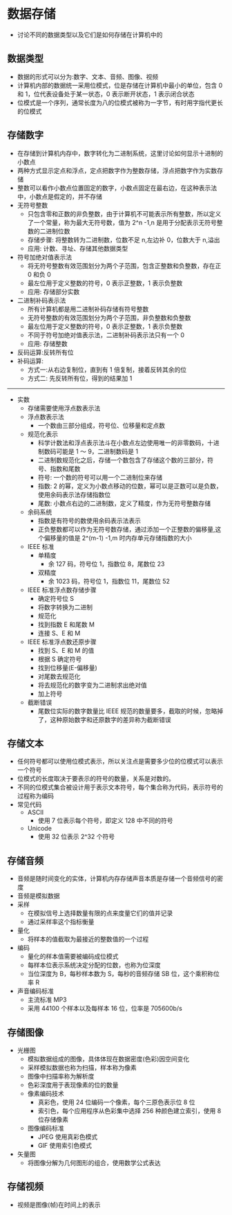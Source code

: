 # 数据存储

- 讨论不同的数据类型以及它们是如何存储在计算机中的

## 数据类型

- 数据的形式可以分为:数字、文本、音频、图像、视频
- 计算机内部的数据统一采用位模式，位是存储在计算机中最小的单位，包含 0 和 1，位代表设备处于某一状态，0 表示断开状态，1 表示闭合状态
- 位模式是一个序列，通常长度为八的位模式被称为一字节，有时用字指代更长的位模式

## 存储数字

- 在存储到计算机内存中，数字转化为二进制系统，这里讨论如何显示十进制的小数点
- 两种方式显示定点和浮点，定点把数字作为整数存储，浮点把数字作为实数存储
- 整数可以看作小数点位置固定的数字，小数点固定在最右边，在这种表示法中，小数点是假定的，并不存储
- 无符号整数
  - 只包含零和正数的非负整数，由于计算机不可能表示所有整数，所以定义了一个常量，称为最大无符号数，值为 2^n -1,n 是用于分配表示无符号整数的二进制位数
  - 存储步骤: 将整数转为二进制数，位数不足 n,左边补 0，位数大于 n,溢出
  - 应用: 计数、寻址、存储其他数据类型
- 符号加绝对值表示法
  - 将无符号整数有效范围划分为两个子范围，包含正整数和负整数，存在正 0 和负 0
  - 最左位用于定义整数的符号，0 表示正整数，1 表示负整数
  - 应用: 存储部分实数
- 二进制补码表示法
  - 所有计算机都是用二进制补码存储有符号整数
  - 无符号整数的有效范围划分为两个子范围，非负整数和负整数
  - 最左位用于定义整数的符号，0 表示正整数，1 表示负整数
  - 不同于符号加绝对值表示法，二进制补码表示法只有一个 0
  - 应用: 存储整数
- 反码运算:反转所有位
- 补码运算:
  - 方式一:从右边复制位，直到有 1 倍复制，接着反转其余的位
  - 方式二: 先反转所有位，得到的结果加 1

---

- 实数
  - 存储需要使用浮点数表示法
  - 浮点数表示法
    - 一个数由三部分组成，符号位、位移量和定点数
  - 规范化表示
    - 科学计数法和浮点表示法斗在小数点左边使用唯一的非零数码，十进制数码可能是 1 ～ 9，二进制数码是 1
    - 二进制数规范化之后，存储一个数包含了存储这个数的三部分，符号、指数和尾数
    - 符号: 一个数的符号可以用一个二进制位来存储
    - 指数: 2 的幂，定义为小数点移动的位数，幂可以是正数可以是负数，使用余码表示法存储指数位
    - 尾数: 小数点右边的二进制数，定义了精度，作为无符号整数存储
  - 余码系统
    - 指数是有符号的数使用余码表示法表示
    - 正负整数都可以作为无符号数存储，通过添加一个正整数的偏移量,这个偏移量的值是 2^(m-1) -1,m 时内存单元存储指数的大小
  - IEEE 标准
    - 单精度
      - 余 127 码，符号位 1，指数位 8，尾数位 23
    - 双精度
      - 余 1023 码，符号位 1，指数位 11，尾数位 52
  - IEEE 标准浮点数存储步骤
    - 确定符号位 S
    - 将数字转换为二进制
    - 规范化
    - 找到指数 E 和尾数 M
    - 连接 S、E 和 M
  - IEEE 标准浮点数还原步骤
    - 找到 S、E 和 M 的值
    - 根据 S 确定符号
    - 找到位移量(E-偏移量)
    - 对尾数去规范化
    - 将去规范化的数字变为二进制求出绝对值
    - 加上符号
  - 截断错误
    - 尾数位实际的数字数量比 IEEE 规范的数量要多，截取的时候，忽略掉了，这种原始数字和还原数字的差异称为截断错误

## 存储文本

- 任何符号都可以使用位模式表示，所以关注点是需要多少位的位模式可以表示一个符号
- 位模式的长度取决于要表示的符号的数量，关系是对数的。
- 不同的位模式集合被设计用于表示文本符号，每个集合称为代码，表示符号的过程称为编码
- 常见代码
  - ASCII
    - 使用 7 位表示每个符号，即定义 128 中不同的符号
  - Unicode
    - 使用 32 位表示 2^32 个符号

## 存储音频

- 音频是随时间变化的实体，计算机内存存储声音本质是存储一个音频信号的密度
- 音频是模拟数据
- 采样
  - 在模拟信号上选择数量有限的点来度量它们的值并记录
  - 通过采样率这个指标衡量
- 量化
  - 将样本的值截取为最接近的整数值的一个过程
- 编码
  - 量化的样本值需要被编码成位模式
  - 每样本位表示系统决定分配的位数，也称为位深度
  - 当位深度为 B，每秒样本数为 S，每秒的音频存储 SB 位，这个乘积称位率 R
- 声音编码标准
  - 主流标准 MP3
  - 采用 44100 个样本以及每样本 16 位，位率是 705600b/s

## 存储图像

- 光栅图
  - 模拟数据组成的图像，具体体现在数据密度(色彩)因空间变化
  - 采样模拟数据也称为扫描，样本称为像素
  - 图像中扫描率称为解析度
  - 色彩深度用于表现像素的位的数量
  - 像素编码技术
    - 真彩色，使用 24 位编码一个像素，每个三原色表示位 8 位
    - 索引色，每个应用程序从色彩集中选择 256 种颜色建立索引，使用 8 位存储像素
  - 图像编码标准
    - JPEG 使用真彩色模式
    - GIF 使用索引色模式
- 矢量图
  - 将图像分解为几何图形的组合，使用数学公式表达

## 存储视频
- 视频是图像(帧)在时间上的表示
